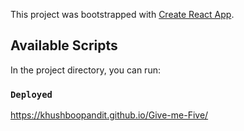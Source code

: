 This project was bootstrapped with [Create React App](https://github.com/facebook/create-react-app).

## Available Scripts

In the project directory, you can run:

### `Deployed`
https://khushboopandit.github.io/Give-me-Five/
